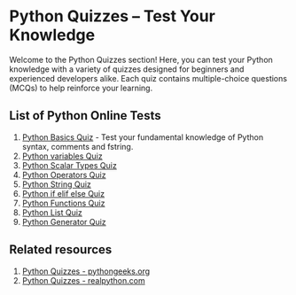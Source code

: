 # Python Quizzes – Test Your Knowledge

Welcome to the Python Quizzes section! Here, you can test your Python knowledge with a variety of quizzes designed for beginners and experienced developers alike. Each quiz contains multiple-choice questions (MCQs) to help reinforce your learning.

## List of Python Online Tests

1. [Python Basics Quiz](python-basics-quiz.md) - Test your fundamental knowledge of Python syntax, comments and fstring.
2. [Python variables Quiz](python-variables-quiz.md)
3. [Python Scalar Types Quiz](python-scalar-types-quiz.md)
4. [Python Operators Quiz](python-operators-quiz.md)
5. [Python String Quiz](python-string-quiz.md)
6. [Python if elif else Quiz](python-if-elif-else-quiz.md)
7. [Python Functions Quiz](python-functions-quiz.md)
8. [Python List Quiz](python-list-quiz.md)
9. [Python Generator Quiz](python-generators-quiz.md)  
   
## Related resources

1. [Python Quizzes - pythongeeks.org](https://pythongeeks.org/python-quiz-test/)
2. [Python Quizzes - realpython.com](https://realpython.com/quizzes/)